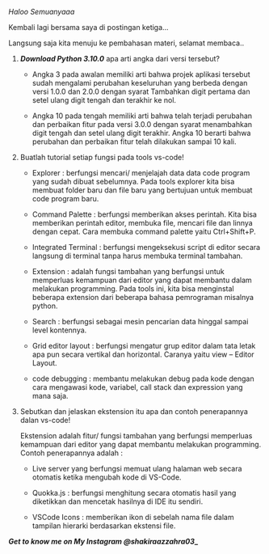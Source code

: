 _Haloo Semuanyaaa_

Kembali lagi bersama saya di postingan ketiga...

Langsung saja kita menuju ke pembahasan materi, selamat membaca..

1. **_Download Python 3.10.0_** apa arti angka dari versi tersebut?

    -	Angka 3 pada awalan memiliki arti bahwa projek aplikasi tersebut sudah mengalami perubahan keseluruhan 
    yang berbeda dengan versi 1.0.0 dan 2.0.0 dengan syarat Tambahkan digit pertama dan setel ulang digit tengah 
    dan terakhir ke nol.
    
    -	Angka 10 pada tengah memiliki arti bahwa telah terjadi perubahan dan perbaikan fitur pada versi 3.0.0 
    dengan syarat menambahkan digit tengah dan setel ulang digit terakhir. Angka 10 berarti bahwa perubahan 
    dan perbaikan fitur telah dilakukan sampai 10 kali.

2. Buatlah tutorial setiap fungsi pada tools vs-code!

    -	Explorer : berfungsi mencari/ menjelajah data data code program yang sudah dibuat sebelumnya. Pada tools 
    explorer kita bisa membuat folder baru dan file baru yang bertujuan untuk membuat code program baru.
    
    -	Command Palette : berfungsi memberikan akses perintah. Kita bisa memberikan perintah editor, membuka file, 
    mencari file dan linnya dengan cepat. Cara membuka command palette yaitu Ctrl+Shift+P.
    
    -	Integrated Terminal : berfungsi mengeksekusi script di editor secara langsung di terminal tanpa harus 
    membuka terminal tambahan.
    
    -	Extension : adalah fungsi tambahan yang berfungsi untuk memperluas kemampuan dari editor yang dapat 
    membantu dalam melakukan programming. Pada tools ini, kita bisa menginstal beberapa extension dari 
    beberapa bahasa pemrograman misalnya python.
    
    -	Search : berfungsi sebagai mesin pencarian data hinggal sampai level kontennya.
    
    -	Grid editor layout : berfungsi mengatur grup editor dalam tata letak apa pun secara vertikal dan 
    horizontal. Caranya yaitu view – Editor Layout.
    
    -	code debugging : membantu melakukan debug pada kode dengan cara mengawasi kode, variabel, call stack 
    dan expression yang mana saja.
    
3. Sebutkan dan jelaskan ekstension itu apa dan contoh penerapannya dalan vs-code!

      Ekstension adalah fitur/ fungsi tambahan yang berfungsi memperluas kemampuan dari editor yang dapat 
      membantu melakukan programming. Contoh penerapannya adalah :
      
      -	Live server yang berfungsi memuat ulang halaman web secara otomatis ketika mengubah kode di VS-Code.
      
      -	Quokka.js : berfungsi menghitung secara otomatis hasil yang diketikkan dan mencetak hasilnya di IDE itu sendiri.

      -	VSCode Icons : memberikan ikon di sebelah nama file dalam tampilan hierarki berdasarkan ekstensi file.
      

**_Get to know me on My Instagram @shakiraazzahra03__**



